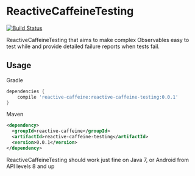 # ReactiveCaffeineTesting
[![Build Status](https://travis-ci.org/EanLombardo/ReactiveCaffeine.svg?branch=master)](https://travis-ci.org/EanLombardo/ReactiveCaffeine)

ReactiveCaffeineTesting that aims to make complex Observables easy to test while and provide detailed failure reports when tests fail.

## Usage
Gradle
```Groovy
dependencies {
    compile 'reactive-caffeine:reactive-caffeine-testing:0.0.1'
}
```
Maven
```XML
<dependency>
  <groupId>reactive-caffeine</groupId>
  <artifactId>reactive-caffeine-testing</artifactId>
  <version>0.0.1</version>
</dependency>
```

ReactiveCaffeineTesting should work just fine on Java 7, or Android from API levels 8 and up
